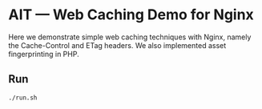 # AIT — Web Caching Demo for Nginx

Here we demonstrate simple web caching techniques with Nginx, namely the Cache-Control and ETag headers. We also implemented asset fingerprinting in PHP.

## Run

```sh
./run.sh
```
